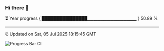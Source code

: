 ### Hi there 👋

⏳ Year progress { ███████████████▁▁▁▁▁▁▁▁▁▁▁▁▁▁▁ } 50.89 %

---

⏰ Updated on Sat, 05 Jul 2025 18:15:45 GMT

![Progress Bar CI](https://github.com/code-lakshay/GitHub-Actions-Demo/workflows/Progress%20Bar%20CI/badge.svg)
